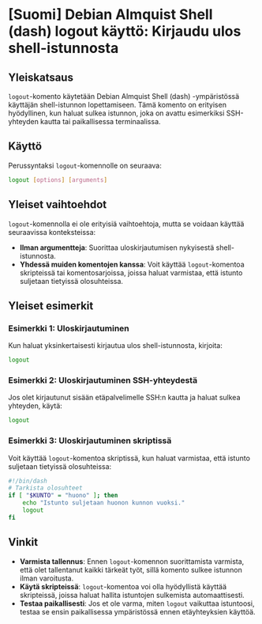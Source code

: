 # [Suomi] Debian Almquist Shell (dash) logout käyttö: Kirjaudu ulos shell-istunnosta

## Yleiskatsaus
`logout`-komento käytetään Debian Almquist Shell (dash) -ympäristössä käyttäjän shell-istunnon lopettamiseen. Tämä komento on erityisen hyödyllinen, kun haluat sulkea istunnon, joka on avattu esimerkiksi SSH-yhteyden kautta tai paikallisessa terminaalissa.

## Käyttö
Perussyntaksi `logout`-komennolle on seuraava:

```bash
logout [options] [arguments]
```

## Yleiset vaihtoehdot
`logout`-komennolla ei ole erityisiä vaihtoehtoja, mutta se voidaan käyttää seuraavissa konteksteissa:

- **Ilman argumentteja**: Suorittaa uloskirjautumisen nykyisestä shell-istunnosta.
- **Yhdessä muiden komentojen kanssa**: Voit käyttää `logout`-komentoa skripteissä tai komentosarjoissa, joissa haluat varmistaa, että istunto suljetaan tietyissä olosuhteissa.

## Yleiset esimerkit

### Esimerkki 1: Uloskirjautuminen
Kun haluat yksinkertaisesti kirjautua ulos shell-istunnosta, kirjoita:

```bash
logout
```

### Esimerkki 2: Uloskirjautuminen SSH-yhteydestä
Jos olet kirjautunut sisään etäpalvelimelle SSH:n kautta ja haluat sulkea yhteyden, käytä:

```bash
logout
```

### Esimerkki 3: Uloskirjautuminen skriptissä
Voit käyttää `logout`-komentoa skriptissä, kun haluat varmistaa, että istunto suljetaan tietyissä olosuhteissa:

```bash
#!/bin/dash
# Tarkista olosuhteet
if [ "$KUNTO" = "huono" ]; then
    echo "Istunto suljetaan huonon kunnon vuoksi."
    logout
fi
```

## Vinkit
- **Varmista tallennus**: Ennen `logout`-komennon suorittamista varmista, että olet tallentanut kaikki tärkeät työt, sillä komento sulkee istunnon ilman varoitusta.
- **Käytä skripteissä**: `logout`-komentoa voi olla hyödyllistä käyttää skripteissä, joissa haluat hallita istuntojen sulkemista automaattisesti.
- **Testaa paikallisesti**: Jos et ole varma, miten `logout` vaikuttaa istuntoosi, testaa se ensin paikallisessa ympäristössä ennen etäyhteyksien käyttöä.